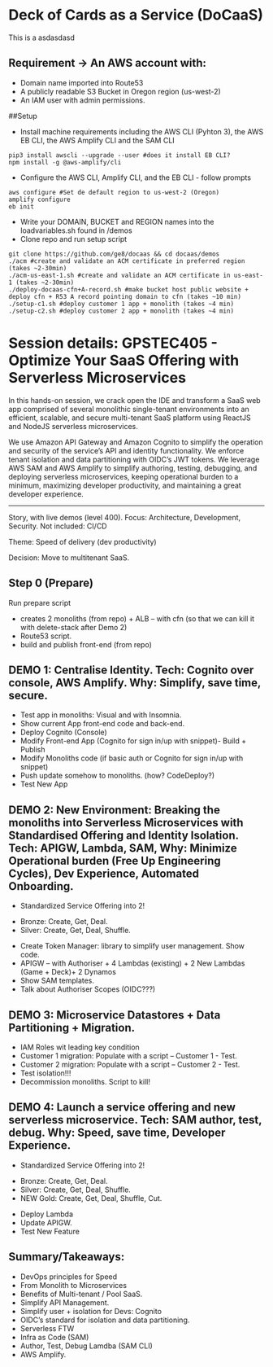 # Deck of Cards as a Service (DoCaaS)
This is a asdasdasd

## Requirement -> An AWS account with:
* Domain name imported into Route53
* A publicly readable S3 Bucket in Oregon region (us-west-2)
* An IAM user with admin permissions.

##Setup
* Install machine requirements including the AWS CLI (Pyhton 3), the AWS EB CLI, the AWS Amplify CLI and the SAM CLI
```shell
pip3 install awscli --upgrade --user #does it install EB CLI?
npm install -g @aws-amplify/cli
```
* Configure the AWS CLI, Amplify CLI, and the EB CLI - follow prompts
```shell
aws configure #Set de default region to us-west-2 (Oregon)
amplify configure
eb init
```
* Write your DOMAIN, BUCKET and REGION names into the loadvariables.sh found in /demos
* Clone repo and run setup script
```shell
git clone https://github.com/ge8/docaas && cd docaas/demos
./acm #create and validate an ACM certificate in preferred region (takes ~2-30min)
./acm-us-east-1.sh #create and validate an ACM certificate in us-east-1 (takes ~2-30min)
./deploy-docaas-cfn+A-record.sh #make bucket host public website + deploy cfn + R53 A record pointing domain to cfn (takes ~10 min)
./setup-c1.sh #deploy customer 1 app + monolith (takes ~4 min)
./setup-c2.sh #deploy customer 2 app + monolith (takes ~4 min)
```

# Session details: GPSTEC405 - Optimize Your SaaS Offering with Serverless Microservices

In this hands-on session, we crack open the IDE and transform a SaaS web app comprised of several monolithic single-tenant environments into an efficient, scalable, and secure multi-tenant SaaS platform using ReactJS and NodeJS serverless microservices.

We use Amazon API Gateway and Amazon Cognito to simplify the operation and security of the service’s API and identity functionality. We enforce tenant isolation and data partitioning with OIDC’s JWT tokens. We leverage AWS SAM and AWS Amplify to simplify authoring, testing, debugging, and deploying serverless microservices, keeping operational burden to a minimum, maximizing developer productivity, and maintaining a great developer experience.

--------------------
Story, with live demos (level 400).
Focus: Architecture, Development, Security.
Not included: CI/CD

Theme: Speed of delivery (dev productivity)

Decision: Move to multitenant SaaS.

## Step 0 (Prepare)
Run prepare script
*	creates 2 monoliths (from repo) + ALB – with cfn (so that we can kill it with delete-stack after Demo 2)
*	Route53 script.
*	build and publish front-end (from repo)

## DEMO 1: Centralise Identity. Tech: Cognito over console, AWS Amplify. Why: Simplify, save time, secure.
*	Test app in monoliths: Visual and with Insomnia.
*	Show current App front-end code and back-end. 
*	Deploy Cognito (Console)
*	Modify Front-end App (Cognito for sign in/up with snippet)- Build + Publish
*	Modify Monoliths code (if basic auth or Cognito for sign in/up with snippet)
*	Push update somehow to monoliths. (how? CodeDeploy?)
*	Test New App

## DEMO 2: New Environment: Breaking the monoliths into Serverless Microservices with Standardised Offering and Identity Isolation. Tech: APIGW, Lambda, SAM, Why: Minimize Operational burden (Free Up Engineering Cycles), Dev Experience, Automated Onboarding.
* Standardized Service Offering into 2!
-	Bronze: Create, Get, Deal.
-	Silver: Create, Get, Deal, Shuffle.
* Create Token Manager: library to simplify user management. Show code.
* APIGW – with Authoriser + 4 Lambdas (existing) + 2 New Lambdas (Game + Deck)+ 2 Dynamos
*	Show SAM templates.
*	Talk about Authoriser Scopes (OIDC???)

## DEMO 3: Microservice Datastores + Data Partitioning + Migration.
*	IAM Roles wit leading key condition 
*	Customer 1 migration: Populate with a script – Customer 1 - Test.
*	Customer 2 migration: Populate with a script – Customer 2 - Test.
*	Test isolation!!!
*	Decommission monoliths.	Script to kill!

## DEMO 4: Launch a service offering and new serverless microservice. Tech: SAM author, test, debug. Why: Speed, save time, Developer Experience.
* Standardized Service Offering into 2!
-	Bronze: Create, Get, Deal.
-	Silver: Create, Get, Deal, Shuffle.
-	NEW Gold: Create, Get, Deal, Shuffle, Cut.
*	Deploy Lambda
*	Update APIGW.
*	Test New Feature


## Summary/Takeaways:
*	DevOps principles for Speed
*	From Monolith to Microservices
*	Benefits of Multi-tenant / Pool SaaS.
*	Simplify API Management.
*	Simplify user + isolation for Devs: Cognito
*	OIDC’s standard for isolation and data partitioning.
*	Serverless FTW
*	Infra as Code (SAM)
*	Author, Test, Debug Lamdba (SAM CLI)
*	AWS Amplify.

